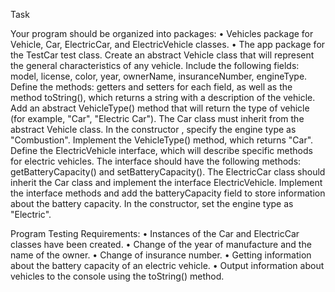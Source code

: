 Task

Your program should be organized into packages:
• Vehicles package for Vehicle, Car, ElectricCar, and
ElectricVehicle classes.
• The app package for the TestCar test class.
Create an abstract Vehicle class that will represent the general
characteristics of any vehicle. Include the following fields:
model, license, color, year, ownerName, insuranceNumber, engineType.
Define the methods: getters and setters for each field, as well as the method
toString(), which returns a string with a description of the vehicle.
Add an abstract VehicleType() method that will return the type
of vehicle (for example, "Car", "Electric Car").
The Car class must inherit from the abstract Vehicle class. In the constructor
, specify the engine type as "Combustion". Implement the VehicleType() method,
which returns "Car".
Define the ElectricVehicle interface, which will describe
specific methods for electric vehicles. The interface should have
the following methods: getBatteryCapacity() and setBatteryCapacity().
The ElectricCar class should inherit the Car class and implement the interface
ElectricVehicle. Implement the interface methods and add the batteryCapacity field
to store information about the battery capacity. In the constructor, set
the engine type as "Electric".

Program Testing Requirements:
• Instances of the Car and ElectricCar classes have been created.
• Change of the year of manufacture and the name of the owner.
• Change of insurance number.
• Getting information about the battery capacity of an electric vehicle.
• Output information about vehicles to the console using
the toString() method.
